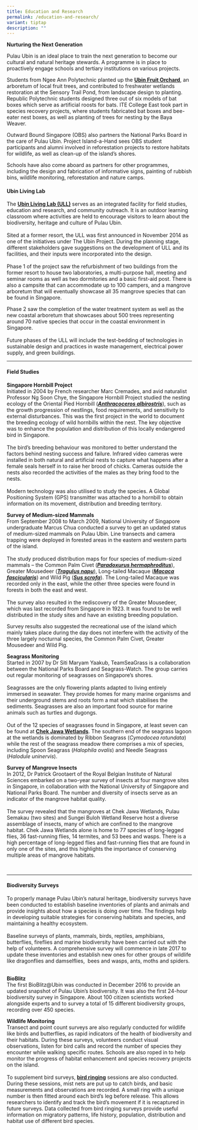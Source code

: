 ```yaml
---
title: Education and Research
permalink: /education-and-research/
variant: tiptap
description: ""
---
```

<p><strong>Nurturing the Next Generation</strong>
</p>
<p>Pulau Ubin is an ideal place to train the next generation to become our
cultural and natural heritage stewards. A programme is in place to proactively
engage schools and tertiary institutions on various projects.</p>
<p>Students from Ngee Ann Polytechnic planted up the <strong><a href="https://www.nparks.gov.sg/pulau-ubin/biodiversity/places-of-interest/ubin-fruit-orchard" rel="noopener noreferrer" target="_blank">Ubin Fruit Orchard</a></strong>,
an arboretum of local fruit trees, and contributed to freshwater wetlands
restoration at the Sensory Trail Pond, from landscape design to planting.
Republic Polytechnic students designed three out of six models of bat boxes
which serve as artificial roosts for bats. ITE College East took part in
species recovery projects, where students fabricated bat boxes and bee-
eater nest boxes, as well as planting of trees for nesting by the Baya
Weaver.</p>
<p>Outward Bound Singapore (OBS) also partners the National Parks Board in
the care of Pulau Ubin. Project Island-a-Hand sees OBS student participants
and alumni involved in reforestation projects to restore habitats for wildlife,
as well as clean-up of the island’s shores.</p>
<p>Schools have also come aboard as partners for other programmes, including
the design and fabrication of informative signs, painting of rubbish bins,
wildlife monitoring, reforestation and nature camps.</p>
<p></p>
<h4>Ubin Living Lab</h4>
<p>The <strong><a href="https://www.nparks.gov.sg/pulau-ubin/biodiversity/places-of-interest/ubin-living-lab" rel="noopener noreferrer" target="_blank">Ubin Living Lab (ULL)</a></strong> serves
as an integrated facility for field studies, education and research, and
community outreach. It is an outdoor learning classroom where activities
are held to encourage visitors to learn about the biodiversity, heritage
and culture of Pulau Ubin.
<br>
<br>Sited at a former resort, the ULL was first announced in November 2014
as one of the initiatives under The Ubin Project. During the planning stage,
different stakeholders gave suggestions on the development of ULL and its
facilities, and their inputs were incorporated into the design.
<br>
<br>Phase 1 of the project saw the refurbishment of two buildings from the
former resort to house two laboratories, a multi-purpose hall, meeting
and seminar rooms as well as two dormitories and a basic first-aid post.
There is also a campsite that can accommodate up to 100 campers, and a
mangrove arboretum that will eventually showcase all 35 mangrove species
that can be found in Singapore.</p>
<p>Phase 2 saw the completion of the water treatment system as well as the
new coastal arboretum that showcases about 500 trees representing around
70 native species that occur in the coastal environment in Singapore.
<br>
<br>Future phases of the ULL will include the test-bedding of technologies
in sustainable design and practices in waste management, electrical power
supply, and green buildings.
<br>
</p>
<hr>
<h4>Field Studies</h4>
<p><strong>Singapore Hornbill Project<br></strong>Initiated in 2004 by French
researcher Marc Cremades, and avid naturalist Professor Ng Soon Chye, the
Singapore Hornbill Project studied the nesting ecology of the Oriental
Pied Hornbill (<strong><em><a href="https://www.nparks.gov.sg/florafaunaweb/fauna/1/7/174" rel="noopener noreferrer" target="_blank">Anthracoceros albirostris</a></em></strong>),
such as the growth progression of nestlings, food requirements, and sensitivity
to external disturbances. This was the first project in the world to document
the breeding ecology of wild hornbills within the nest. The key objective
was to enhance the population and distribution of this locally endangered
bird in Singapore.
<br>&nbsp;
<br>The bird’s breeding behaviour was monitored to better understand the factors
behind nesting success and failure. Infrared video cameras were installed
in both natural and artificial nests to capture what happens after a female
seals herself in to raise her brood of chicks. Cameras outside the nests
also recorded the activities of the males as they bring food to the nests.
<br>&nbsp;
<br>Modern technology was also utilised to study the species. A Global Positioning
System (GPS) transmitter was attached to a hornbill to obtain information
on its movement, distribution and breeding territory.</p>
<p></p>
<p><strong>Survey of Medium-sized Mammals</strong> 
<br>From September 2008 to March 2009, National University of Singapore undergraduate
Marcus Chua conducted a survey to get an updated status of medium-sized
mammals on Pulau Ubin. Line transects and camera trapping were deployed
in forested areas in the eastern and western parts of the island.
<br>
<br>The study produced distribution maps for four species of medium-sized
mammals – the Common Palm Civet (<strong><em><a href="https://www.nparks.gov.sg/florafaunaweb/fauna/4/7/477" rel="noopener noreferrer" target="_blank">Paradoxurus hermaphroditus</a></em></strong>),
Greater Mousedeer (<strong><em><a href="http://https//www.nparks.gov.sg/florafaunaweb/fauna/1/1/11" rel="noopener noreferrer" target="_blank">Tragulus napu</a></em></strong>),
Long-tailed Macaque (<strong><em><a href="https://www.nparks.gov.sg/florafaunaweb/fauna/4/7/475" rel="noopener noreferrer" target="_blank">Macaca fascicularis</a></em></strong>)
and Wild Pig (<strong><em><a href="http://https//www.nparks.gov.sg/florafaunaweb/fauna/5/4/542" rel="noopener noreferrer" target="_blank">Sus scrofa</a></em></strong>).
The Long-tailed Macaque was recorded only in the east, while the other
three species were found in forests in both the east and west.
<br>
<br>The survey also resulted in the rediscovery of the Greater Mousedeer,
which was last recorded from Singapore in 1923. It was found to be well
distributed in the study sites and have an existing breeding population.
<br>
</p>
<p>Survey results also suggested the recreational use of the island which
mainly takes place during the day does not interfere with the activity
of the three largely nocturnal species, the Common Palm Civet, Greater
Mousedeer and Wild Pig.</p>
<p></p>
<p><strong>Seagrass Monitoring </strong>
<br>Started in 2007 by Dr Siti Maryam Yaakub, TeamSeaGrass is a collaboration
between the National Parks Board and Seagrass-Watch. The group carries
out regular monitoring of seagrasses on Singapore’s shores.
<br>
<br>Seagrasses are the only flowering plants adapted to living entirely immersed
in seawater. They provide homes for many marine organisms and their underground
stems and roots form a mat which stabilises the sediments. Seagrasses are
also an important food source for marine animals such as turtles and dugongs.
<br>
<br>Out of the 12 species of seagrasses found in Singapore, at least seven
can be found at <strong><a href="https://www.nparks.gov.sg/pulau-ubin/biodiversity/places-of-interest/chek-jawa-wetlands" rel="noopener noreferrer" target="_blank">Chek Jawa Wetlands</a></strong>.
The southern end of the seagrass lagoon at the wetlands is dominated by
Ribbon Seagrass (<em>Cymodocea rotundata</em>) while the rest of the seagrass
meadow there comprises a mix of species, including Spoon Seagrass (<em>Halophila ovalis</em>)
and Needle Seagrass (<em>Halodule uninervis</em>).</p>
<p></p>
<p><strong>Survey of Mangrove Insects </strong>
<br>In 2012, Dr Patrick Grootaert of the Royal Belgian Institute of Natural
Sciences embarked on a two-year survey of insects at four mangrove sites
in Singapore, in collaboration with the National University of Singapore
and National Parks Board. The number and diversity of insects serve as
an indicator of the mangrove habitat quality.
<br>
<br>The survey revealed that the mangroves at Chek Jawa Wetlands, Pulau Semakau
(two sites) and Sungei Buloh Wetland Reserve host a diverse assemblage
of insects, many of which are confined to the mangrove habitat. Chek Jawa
Wetlands alone is home to 77 species of long-legged flies, 36 fast-running
flies, 14 termites, and 53 bees and wasps. There is a high percentage of
long-legged flies and fast-running flies that are found in only one of
the sites, and this highlights the importance of conserving multiple areas
of mangrove habitats.</p>
<p>&nbsp;</p>
<hr>
<h4>Biodiversity Surveys</h4>
<p>To properly manage Pulau Ubin’s natural heritage, biodiversity surveys
have been conducted to establish baseline inventories of plants and animals
and provide insights about how a species is doing over time. The findings
help in developing suitable strategies for conserving habitats and species,
and maintaining a healthy ecosystem.
<br>
<br>Baseline surveys of plants, mammals, birds, reptiles, amphibians, butterflies,
fireflies and marine biodiversity have been carried out with the help of
volunteers. A comprehensive survey will commence in late 2017 to update
these inventories and establish new ones for other groups of wildlife like
dragonflies and damselflies,&nbsp; bees and wasps, ants, moths and spiders.</p>
<p>
<br><strong>BioBlitz </strong>
<br>The first BioBlitz@Ubin was conducted in December 2016 to provide an updated
snapshot of Pulau Ubin’s biodiversity. It was also the first 24-hour biodiversity
survey in Singapore. About 100 citizen scientists worked alongside experts
and to survey a total of 15 different biodiversity groups, recording over
450 species.</p>
<p></p>
<p><strong>Wildlife Monitoring </strong>
<br>Transect and point count surveys are also regularly conducted for wildlife
like birds and butterflies, as rapid indicators of the health of biodiversity
and their habitats. During these surveys, volunteers conduct visual observations,
listen for bird calls and record the number of species they encounter while
walking specific routes. Schools are also roped in to help monitor the
progress of habitat enhancement and species recovery projects on the island.
<br>
<br>To supplement bird surveys, <strong><a href="https://www.nparks.gov.sg/nparksbuzz/issue-02-vol-2-2009/conservation/about-birds-and-their-bands" rel="noopener noreferrer" target="_blank">bird ringing</a></strong> sessions
are also conducted. During these sessions, mist nets are put up to catch
birds, and basic measurements and observations are recorded. A small ring
with a unique number is then fitted around each bird’s leg before release.
This allows researchers to identify and track the bird’s movement if it
is recaptured in future surveys. Data collected from bird ringing surveys
provide useful information on migratory patterns, life history, population,
distribution and habitat use of different bird species.</p>
<p>&nbsp;</p>